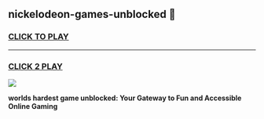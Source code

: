 
## nickelodeon-games-unblocked 👋
<h3>
<a href="https://premium.freeplayer.one?title=nickelodeon-games-unblocked&ref=14F">CLICK TO PLAY</a></h3>
<hr>

<h3>
<a href="https://premium.freeplayer.one?title=nickelodeon-games-unblocked&ref=14F">CLICK 2 PLAY</a>
  
</h3>

<a href="https://premium.freeplayer.one?title=nickelodeon-games-unblocked&ref=12F/"><img src="https://clearcache.store/games.png"></a>


**worlds hardest game unblocked: Your Gateway to Fun and Accessible Online Gaming**
